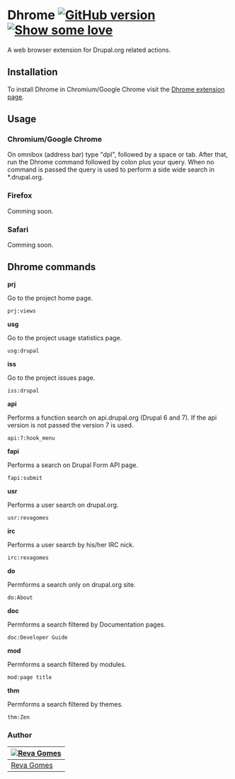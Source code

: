 # Dhrome [![GitHub version](https://badge.fury.io/gh/dhrome%2Fdhrome.svg)](http://badge.fury.io/gh/dhrome%2Fdhrome) [![Show some love](http://img.shields.io/gittip/revagomes.svg)](https://www.gittip.com/revagomes)

A web browser extension for Drupal.org related actions.

## Installation

To install Dhrome in Chromium/Google Chrome visit the [Dhrome extension page](https://chrome.google.com/webstore/detail/dhrome/bikoinbkepmdjblcipoefgjkecclhfaa?utm_source=chrome-ntp-icon).

## Usage

### Chromium/Google Chrome

On omnibox (address bar) type "dpl", followed by a space or tab.
After that, run the Dhrome command followed by colon plus your query.
When no command is passed the query is used to perform a side wide search in *.drupal.org.

### Firefox

Comming soon.

### Safari

Comming soon.

## Dhrome commands

**prj**

Go to the project home page.
```
prj:views
```
**usg**

Go to the project usage statistics page.
```
usg:drupal
```

**iss**

Go to the project issues page.
```
iss:drupal
```

**api**

Performs a function search  on api.drupal.org (Drupal 6 and 7).
If the api version is not passed the version 7 is used.
```
api:7:hook_menu
```

**fapi**

Performs a search on Drupal Form API page.
```
fapi:submit
```

**usr**

Performs a user search on drupal.org.
```
usr:revagomes
```

**irc**

Performs a user search by his/her IRC nick.
```
irc:revagomes
```

**do**

Permforms a search only on drupal.org site.
```
do:About
```

**doc**

Permforms a search filtered by Documentation pages.
```
doc:Developer Guide
```

**mod**

Permforms a search filtered by modules.
```
mod:page title
```

**thm**

Permforms a search filtered by themes.
```
thm:Zen
```

### Author

[![Reva Gomes](https://github.com/revagomes.png?size=100)](https://github.com/revagomes) |
--- |
[Reva Gomes](https://drupal.org/u/revagomes) |
